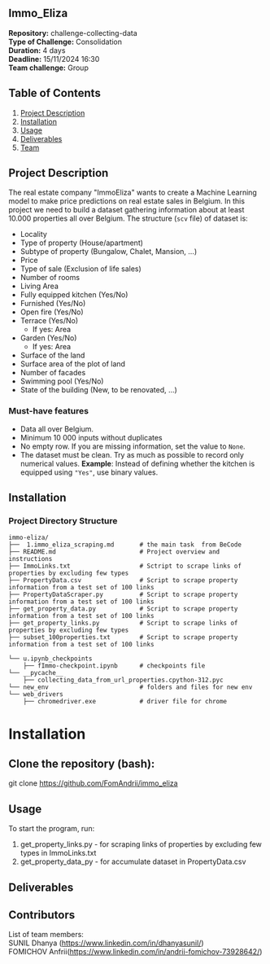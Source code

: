 ## Immo_Eliza
**Repository:** challenge-collecting-data  
**Type of Challenge:** Consolidation  
**Duration:** 4 days  
**Deadline:** 15/11/2024 16:30  
**Team challenge:** Group  

## Table of Contents
1. [Project Description](#project-description)
2. [Installation](#installation)
3. [Usage](#usage)
4. [Deliverables](#deliverables)
5. [Team](#team)

## Project Description
The real estate company "ImmoEliza" wants to create a Machine Learning model to make price predictions on real estate sales in Belgium.
In this project we need to build a dataset gathering information about at least 10.000 properties all over Belgium.
The structure (`scv` file) of dataset is:
- Locality
- Type of property (House/apartment)
- Subtype of property (Bungalow, Chalet, Mansion, ...)
- Price
- Type of sale (Exclusion of life sales)
- Number of rooms
- Living Area
- Fully equipped kitchen (Yes/No)
- Furnished (Yes/No)
- Open fire (Yes/No)
- Terrace (Yes/No)
  - If yes: Area
- Garden (Yes/No)
  - If yes: Area
- Surface of the land
- Surface area of the plot of land
- Number of facades
- Swimming pool (Yes/No)
- State of the building (New, to be renovated, ...)

### Must-have features
- Data all over Belgium.
- Minimum 10 000 inputs without duplicates
- No empty row. If you are missing information, set the value to `None`.
- The dataset must be clean. Try as much as possible to record only numerical values.
  **Example**: Instead of defining whether the kitchen is equipped using `"Yes"`, use binary values.

## Installation
### Project Directory Structure

```plaintext
immo-eliza/
├──  1.immo_eliza_scraping.md       # the main task  from BeCode
├── README.md                       # Project overview and instructions
├── ImmoLinks.txt                   # Sctript to scrape links of properties by excluding few types
├── PropertyData.csv                # Script to scrape property information from a test set of 100 links
├── PropertyDataScraper.py          # Script to scrape property information from a test set of 100 links
├── get_property_data.py            # Script to scrape property information from a test set of 100 links
├── get_property_links.py           # Script to scrape links of properties by excluding few types
├── subset_100properties.txt        # Script to scrape property information from a test set of 100 links

└── u.ipynb_checkpoints
    ├── fImmo-checkpoint.ipynb      # checkpoints file 
└── __pycache__
    ├── collecting_data_from_url_properties.cpython-312.pyc
└── new_env                         # folders and files for new env
└── web_drivers
    ├── chromedriver.exe            # driver file for chrome
```

# Installation
## Clone the repository (bash):

git clone https://github.com/FomAndrii/immo_eliza

## Usage

To start the program, run:
1) get_property_links.py - for scraping links of properties by excluding few types in ImmoLinks.txt
2) get_property_data_py - for accumulate dataset in PropertyData.csv

## Deliverables



## Contributors
List of team members:  
SUNIL Dhanya (https://www.linkedin.com/in/dhanyasunil/)  
FOMICHOV Anfrii(https://www.linkedin.com/in/andrii-fomichov-73928642/)
